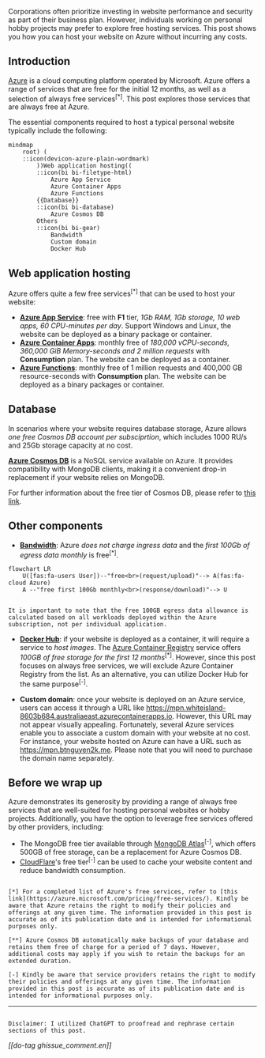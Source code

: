 Corporations often prioritize investing in website performance and security as part of their business plan. However, individuals working on personal hobby projects may prefer to explore free hosting services. This post shows you how you can host your website on Azure without incurring any costs.

## Introduction

[Azure](https://azure.microsoft.com/) is a cloud computing platform operated by Microsoft. Azure offers a range of services that are free for the initial 12 months, as well as a selection of always free services<sup>[*]</sup>. This post explores those services that are always free at Azure.

The essential components required to host a typical personal website typically include the following:
```mermaid
mindmap
    root) (
    ::icon(devicon-azure-plain-wordmark)
        ))Web application hosting((
        ::icon(bi bi-filetype-html)
            Azure App Service
            Azure Container Apps
            Azure Functions
        {{Database}}
        ::icon(bi bi-database)
            Azure Cosmos DB
        Others
        ::icon(bi bi-gear)
            Bandwidth
            Custom domain
            Docker Hub
```

## Web application hosting

Azure offers quite a few free services<sup>[*]</sup> that can be used to host your website:

- [**Azure App Service**](https://azure.microsoft.com/pricing/details/app-service/linux/): free with **F1** tier, _1Gb RAM, 1Gb storage, 10 web apps, 60 CPU-minutes per day_. Support Windows and Linux, the website can be deployed as a binary package or container.
- [**Azure Container Apps**](https://azure.microsoft.com/pricing/details/container-apps/): monthly free of _180,000 vCPU-seconds, 360,000 GiB Memory-seconds and 2 million requests_ with **Consumption** plan. The website can be deployed as a container.
- [**Azure Functions**](https://azure.microsoft.com/pricing/details/functions/): monthly free of 1 million requests and 400,000 GB resource-seconds with **Consumption** plan. The website can be deployed as a binary packages or container.

## Database

In scenarios where your website requires database storage, Azure allows _one free Cosmos DB account per subsciprtion_, which includes 1000 RU/s and 25Gb storage capacity at no cost.

[**Azure Cosmos DB**](https://azure.microsoft.com/pricing/details/cosmos-db/) is a NoSQL service available on Azure. It provides compatibility with MongoDB clients, making it a convenient drop-in replacement if your website relies on MongoDB.

For further information about the free tier of Cosmos DB, please refer to [this link](https://learn.microsoft.com/azure/cosmos-db/free-tier).

## Other components

- [**Bandwidth**](https://azure.microsoft.com/pricing/details/bandwidth/): Azure _does not charge ingress data_ and the _first 100Gb of egress data monthly_ is free<sup>[*]</sup>.

```mermaid
flowchart LR
    U([fas:fa-users User])--"free<br>(request/upload)"--> A(fas:fa-cloud Azure)
    A --"free first 100Gb monthly<br>(response/download)"--> U
```

```bs-alert primary

It is important to note that the free 100GB egress data allowance is calculated based on all workloads deployed within the Azure subscription, not per individual application.
```

- **[Docker Hub](https://hub.docker.com/)**: if your website is deployed as a container, it will require a service to _host images_. The [Azure Container Registry](https://azure.microsoft.com/pricing/details/container-registry/) service offers _100GB of free storage for the first 12 months_<sup>[*]</sup>. However, since this post focuses on always free services, we will exclude Azure Container Registry from the list. As an alternative, you can utilize Docker Hub for the same purpose<sup>[-]</sup>.

- **Custom domain**: once your website is deployed on an Azure service, users can access it through a URL like https://mpn.whiteisland-8603b684.australiaeast.azurecontainerapps.io. However, this URL may not appear visually appealing. Fortunately, several Azure services enable you to associate a custom domain with your website at no cost. For instance, your website hosted on Azure can have a URL such as https://mpn.btnguyen2k.me. Please note that you will need to purchase the domain name separately.

## Before we wrap up

Azure demonstrates its generosity by providing a range of always free services that are well-suited for hosting personal websites or hobby projects. Additionally, you have the option to leverage free services offered by other providers, including:

- The MongoDB free tier available through [MongoDB Atlas](https://www.mongodb.com/atlas)<sup>[-]</sup>, which offers 500GB of free storage, can be a replacement for Azure Cosmos DB.
- [CloudFlare](https://www.cloudflare.com/)'s free tier<sup>[-]</sup> can be used to cache your website content and reduce bandwidth consumption.

```bs-alert warning

[*] For a completed list of Azure's free services, refer to [this link](https://azure.microsoft.com/pricing/free-services/). Kindly be aware that Azure retains the right to modify their policies and offerings at any given time. The information provided in this post is accurate as of its publication date and is intended for informational purposes only.

[**] Azure Cosmos DB automatically make backups of your database and retains them free of charge for a period of 7 days. However, additional costs may apply if you wish to retain the backups for an extended duration.

[-] Kindly be aware that service providers retains the right to modify their policies and offerings at any given time. The information provided in this post is accurate as of its publication date and is intended for informational purposes only.
```

<hr/>

```bs-alert warning

Disclaimer: I utilized ChatGPT to proofread and rephrase certain sections of this post.
```

_[[do-tag ghissue_comment.en]]_
